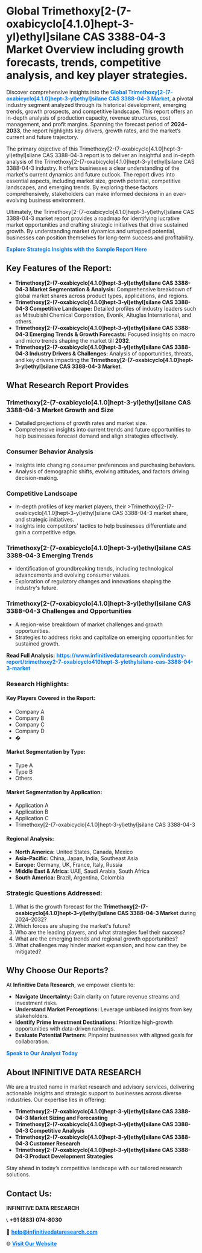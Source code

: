 <h1>Global Trimethoxy[2-(7-oxabicyclo[4.1.0]hept-3-yl)ethyl]silane CAS 3388-04-3 Market Overview including growth forecasts, trends, competitive analysis, and key player strategies.</h1>
<p>
Discover comprehensive insights into the 
<a href="https://www.infinitivedataresearch.com/industry-report/trimethoxy2-7-oxabicyclo410hept-3-ylethylsilane-cas-3388-04-3-market" rel="dofollow" style="color: #007BFF; text-decoration: none;"><strong>Global Trimethoxy[2-(7-oxabicyclo[4.1.0]hept-3-yl)ethyl]silane CAS 3388-04-3 Market</strong></a>, a pivotal industry segment analyzed through its historical development, emerging trends, growth prospects, and competitive landscape. This report offers an in-depth analysis of production capacity, revenue structures, cost management, and profit margins. Spanning the forecast period of <strong>2024–2033</strong>, the report highlights key drivers, growth rates, and the market’s current and future trajectory.
</p>
<p>
The primary objective of this Trimethoxy[2-(7-oxabicyclo[4.1.0]hept-3-yl)ethyl]silane CAS 3388-04-3 report is to deliver an insightful and in-depth analysis of the Trimethoxy[2-(7-oxabicyclo[4.1.0]hept-3-yl)ethyl]silane CAS 3388-04-3 industry. It offers businesses a clear understanding of the market's current dynamics and future outlook. The report dives into essential aspects, including market size, growth potential, competitive landscapes, and emerging trends. By exploring these factors comprehensively, stakeholders can make informed decisions in an ever-evolving business environment.
</p>
<p>
Ultimately, the Trimethoxy[2-(7-oxabicyclo[4.1.0]hept-3-yl)ethyl]silane CAS 3388-04-3 market report provides a roadmap for identifying lucrative market opportunities and crafting strategic initiatives that drive sustained growth. By understanding market dynamics and untapped potential, businesses can position themselves for long-term success and profitability.
</p>
<p>
<a href="https://www.infinitivedataresearch.com/request-sample/reportId=110704" style="color: #007BFF; text-decoration: none;"><strong>Explore Strategic Insights with the Sample Report Here</strong></a>
</p>

<h2>Key Features of the Report:</h2>
<ul>
<li><strong>Trimethoxy[2-(7-oxabicyclo[4.1.0]hept-3-yl)ethyl]silane CAS 3388-04-3 Market Segmentation & Analysis:</strong> Comprehensive breakdown of global market shares across product types, applications, and regions.</li>
<li><strong>Trimethoxy[2-(7-oxabicyclo[4.1.0]hept-3-yl)ethyl]silane CAS 3388-04-3 Competitive Landscape:</strong> Detailed profiles of industry leaders such as Mitsubishi Chemical Corporation, Evonik, Altuglas International, and others.</li>
<li><strong>Trimethoxy[2-(7-oxabicyclo[4.1.0]hept-3-yl)ethyl]silane CAS 3388-04-3 Emerging Trends & Growth Forecasts:</strong> Focused insights on macro and micro trends shaping the market till <strong>2032</strong>.</li>
<li><strong>Trimethoxy[2-(7-oxabicyclo[4.1.0]hept-3-yl)ethyl]silane CAS 3388-04-3 Industry Drivers & Challenges:</strong> Analysis of opportunities, threats, and key drivers impacting the <strong>Trimethoxy[2-(7-oxabicyclo[4.1.0]hept-3-yl)ethyl]silane CAS 3388-04-3 Market</strong>.</li>
</ul>

<h2>What Research Report Provides</h2>
<h3>Trimethoxy[2-(7-oxabicyclo[4.1.0]hept-3-yl)ethyl]silane CAS 3388-04-3 Market Growth and Size</h3>
<ul>
<li>Detailed projections of growth rates and market size.</li>
<li>Comprehensive insights into current trends and future opportunities to help businesses forecast demand and align strategies effectively.</li>
</ul>

<h3>Consumer Behavior Analysis</h3>
<ul>
<li>Insights into changing consumer preferences and purchasing behaviors.</li>
<li>Analysis of demographic shifts, evolving attitudes, and factors driving decision-making.</li>
</ul>

<h3>Competitive Landscape</h3>
<ul>
<li>In-depth profiles of key market players, their >Trimethoxy[2-(7-oxabicyclo[4.1.0]hept-3-yl)ethyl]silane CAS 3388-04-3 market share, and strategic initiatives.</li>
<li>Insights into competitors' tactics to help businesses differentiate and gain a competitive edge.</li>
</ul>

<h3>Trimethoxy[2-(7-oxabicyclo[4.1.0]hept-3-yl)ethyl]silane CAS 3388-04-3 Emerging Trends</h3>
<ul>
<li>Identification of groundbreaking trends, including technological advancements and evolving consumer values.</li>
<li>Exploration of regulatory changes and innovations shaping the industry's future.</li>
</ul>

<h3>Trimethoxy[2-(7-oxabicyclo[4.1.0]hept-3-yl)ethyl]silane CAS 3388-04-3 Challenges and Opportunities</h3>
<ul>
<li>A region-wise breakdown of market challenges and growth opportunities.</li>
<li>Strategies to address risks and capitalize on emerging opportunities for sustained growth.</li>
</ul>
<p><strong>Read Full Analysis:</strong> <a href="https://www.infinitivedataresearch.com/industry-report/trimethoxy2-7-oxabicyclo410hept-3-ylethylsilane-cas-3388-04-3-market" rel="dofollow" style="color: #007BFF; text-decoration: none;"><strong>https://www.infinitivedataresearch.com/industry-report/trimethoxy2-7-oxabicyclo410hept-3-ylethylsilane-cas-3388-04-3-market</strong></a></p>
<h3>Research Highlights:</h3>
<h4>Key Players Covered in the Report:</h4>
<ul><li>Company A</li><li>Company B</li><li>Company C</li><li>Company D</li><li>�</li></ul>
<h4>Market Segmentation by Type:</h4>
<ul><li>Type A</li><li>Type B</li><li>Others</li></ul>
<h4>Market Segmentation by Application:</h4>
<ul><li>Application A</li><li>Application B</li><li>Application C</li><li>Trimethoxy[2-(7-oxabicyclo[4.1.0]hept-3-yl)ethyl]silane CAS 3388-04-3</li></ul>

<h4>Regional Analysis:</h4>
<ul>
<li><strong>North America:</strong> United States, Canada, Mexico</li>
<li><strong>Asia-Pacific:</strong> China, Japan, India, Southeast Asia</li>
<li><strong>Europe:</strong> Germany, UK, France, Italy, Russia</li>
<li><strong>Middle East & Africa:</strong> UAE, Saudi Arabia, South Africa</li>
<li><strong>South America:</strong> Brazil, Argentina, Colombia</li>
</ul>

<h3>Strategic Questions Addressed:</h3>
<ol>
<li>What is the growth forecast for the <strong>Trimethoxy[2-(7-oxabicyclo[4.1.0]hept-3-yl)ethyl]silane CAS 3388-04-3 Market</strong> during 2024–2032?</li>
<li>Which forces are shaping the market's future?</li>
<li>Who are the leading players, and what strategies fuel their success?</li>
<li>What are the emerging trends and regional growth opportunities?</li>
<li>What challenges may hinder market expansion, and how can they be mitigated?</li>
</ol>

<h2>Why Choose Our Reports?</h2>
<p>At <strong>Infinitive Data Research</strong>, we empower clients to:</p>
<ul>
<li><strong>Navigate Uncertainty:</strong> Gain clarity on future revenue streams and investment risks.</li>
<li><strong>Understand Market Perceptions:</strong> Leverage unbiased insights from key stakeholders.</li>
<li><strong>Identify Prime Investment Destinations:</strong> Prioritize high-growth opportunities with data-driven rankings.</li>
<li><strong>Evaluate Potential Partners:</strong> Pinpoint businesses with aligned goals for collaboration.</li>
</ul>
<p><a href="https://www.infinitivedataresearch.com/industry-report/trimethoxy2-7-oxabicyclo410hept-3-ylethylsilane-cas-3388-04-3-market" rel="dofollow" style="color: #007BFF; text-decoration: none;"><strong>Speak to Our Analyst Today</strong></a></p>

<h2>About INFINITIVE DATA RESEARCH</h2>
<p>We are a trusted name in market research and advisory services, delivering actionable insights and strategic support to businesses across diverse industries. Our expertise lies in offering:</p>
<ul>
<li><strong>Trimethoxy[2-(7-oxabicyclo[4.1.0]hept-3-yl)ethyl]silane CAS 3388-04-3 Market Sizing and Forecasting</strong></li>
<li><strong>Trimethoxy[2-(7-oxabicyclo[4.1.0]hept-3-yl)ethyl]silane CAS 3388-04-3 Competitive Analysis</strong></li>
<li><strong>Trimethoxy[2-(7-oxabicyclo[4.1.0]hept-3-yl)ethyl]silane CAS 3388-04-3 Customer Research</strong></li>
<li><strong>Trimethoxy[2-(7-oxabicyclo[4.1.0]hept-3-yl)ethyl]silane CAS 3388-04-3 Product Development Strategies</strong></li>
</ul>
<p>Stay ahead in today’s competitive landscape with our tailored research solutions.</p>

<h2>Contact Us:</h2>
<p><strong>INFINITIVE DATA RESEARCH</strong></p>
<p>📞 <strong>+91 (883) 074-8030</strong></p>
<p>📧 <strong><a href="mailto:help@infinitivedataresearch.com" style="color: #007BFF;">help@infinitivedataresearch.com</a></strong></p>
<p>🌐 <strong><a href="https://www.infinitivedataresearch.com" rel="dofollow" style="color: #007BFF;">Visit Our Website</a></strong></p>